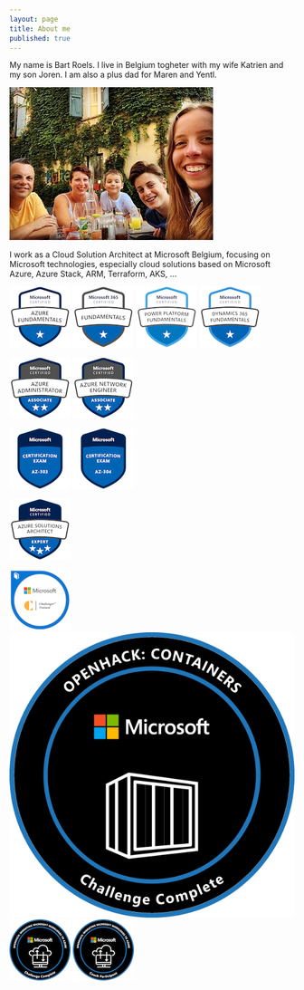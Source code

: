 ```yaml
---
layout: page
title: About me
published: true
---
```


My name is Bart Roels.
I live in Belgium togheter with my wife Katrien and my son Joren. I am also a plus dad for Maren and Yentl.

![Image of my family](./img/myfamily.jpg)


I work as a Cloud Solution Architect at Microsoft Belgium, focusing on Microsoft technologies, especially cloud solutions based on Microsoft Azure, Azure Stack, ARM, Terraform, AKS, ...

![AZ-900 - Microsoft Azure Fundamentals](/img/microsoft-certified-azure-fundamentals.png "AZ-900 - Microsoft Azure Fundamentals")
![MS-900 - Microsoft 365 Fundamentals](/img/microsoft-365-certified-fundamentals.png "MS-900 - Microsoft 365 Fundamentals")
![PL-900 - Microsoft Power Platform Fundamentals](/img/microsoft-certified-power-platform-fundamentals.png "PL-900 - Microsoft Power Platform Fundamentals")
![MB-901 - Microsoft Dynamics 365 Fundamentals](/img/microsoft-certified-dynamics-365-fundamentals.1.png  "MB-901 - Microsoft Dynamics 365 Fundamentals")

![AZ-104 - Microsoft Certified Azure Administrator Associate](/img/microsoft-certified-azure-administrator-associate.2.png "AZ-104 - Microsoft Certified Azure Administrator Associate")
![AZ-700 - Microsoft Certified Azure Network Engineer Associate](/img/microsoft-certified-azure-network-engineer-associate.png "AZ-700 - Microsoft Certified Azure Network Engineer Associate")

![AZ-303 - Microsoft Azure Architect Technologies](/img/az-303-microsoft-azure-architect-technologies.png "AZ-303 - Microsoft Azure Architect Technologies")
![AZ-304 - Microsoft Azure Architect Design](/img/az-304-microsoft-azure-architect-design.png "AZ-304 - Microsoft Azure Architect Design")

![Microsoft Certified: Azure Solutions Architect Expert](/img/microsoft-certified-azure-solutions-architect-expert.1.png "Microsoft Certified: Azure Solutions Architect Expert")


![Microsoft Global Challenger](/img/microsoft-global-challenger.png "Microsoft Global Challenger")
![Microsoft OpenHack Containers](/img/openhack-containers.png "Microsoft OpenHack Containers")
![Microsoft OpenHack Migrating Microsoft workloads to Azure](/img/openhack-migrating-microsoft-workloads-to-azure.png "Microsoft OpenHack Migrating Microsoft workloads to Azure")
![Migrating Microsoft Workloads to Azure - Coach](/img/migrating-microsoft-workloads-to-azure-coach.png "Migrating Microsoft Workloads to Azure - Coach")
